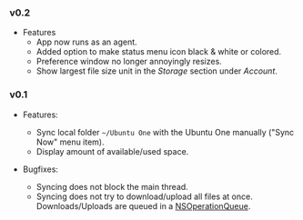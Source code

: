 ### v0.2

  * Features
    * App now runs as an agent.
    * Added option to make status menu icon black & white or colored.    
    * Preference window no longer annoyingly resizes.
    * Show largest file size unit in the *Storage* section under *Account*.

### v0.1

* Features:
  * Sync local folder `~/Ubuntu One` with the Ubuntu One manually ("Sync Now" menu item).
   * Display amount of available/used space.

* Bugfixes:
  * Syncing does not block the main thread.
  * Syncing does not try to download/upload all files at once. Downloads/Uploads are queued in a [NSOperationQueue](http://developer.apple.com/library/mac/#documentation/Cocoa/Reference/NSOperationQueue_class/Reference/Reference.html).
  
